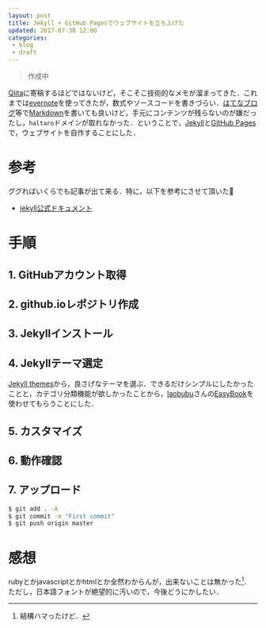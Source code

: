 ```yaml
---
layout: post
title: Jekyll + GitHub Pagesでウェブサイトを立ち上げた
updated: 2017-07-30 12:00 
categories:
 - blog
 - draft
---
```


> 作成中

[Qiita](http://qiita.com/)に寄稿するほどではないけど，そこそこ技術的なメモが溜まってきた．これまでは[evernote](https://evernote.com/intl/jp/)を使ってきたが，数式やソースコードを書きづらい．[はてなブログ](http://hatenablog.com/)等で[Markdown](https://ja.wikipedia.org/wiki/Markdown)を書いても良いけど，手元にコンテンツが残らないのが嫌だったし，`haltaro`ドメインが取れなかった．ということで，[Jekyll](https://jekyllrb-ja.github.io/)と[GitHub Pages](https://pages.github.com/)で，ウェブサイトを自作することにした．

# 参考

ググればいくらでも記事が出て来る．特に，以下を参考にさせて頂いた:bow:

* [jekyll公式ドキュメント](https://jekyllrb-ja.github.io/docs/home/)

# 手順

## 1. GitHubアカウント取得

## 2. github.ioレポジトリ作成

## 3. Jekyllインストール

## 4. Jekyllテーマ選定

[Jekyll themes](http://jekyllthemes.org/)から，良さげなテーマを選ぶ．できるだけシンプルにしたかったことと，カテゴリ分類機能が欲しかったことから，[laobubu](https://github.com/laobubu)さんの[EasyBook](http://jekyllthemes.org/themes/easybook/)を使わせてもらうことにした．

## 5. カスタマイズ

## 6. 動作確認

## 7. アップロード

```bash
$ git add . -A
$ git commit -m "First commit"
$ git push origin master
```

# 感想

rubyとかjavascriptとかhtmlとか全然わからんが，出来ないことは無かった[^1]．ただし，日本語フォントが絶望的に汚いので，今後どうにかしたい．

[^1]: 結構ハマったけど．
